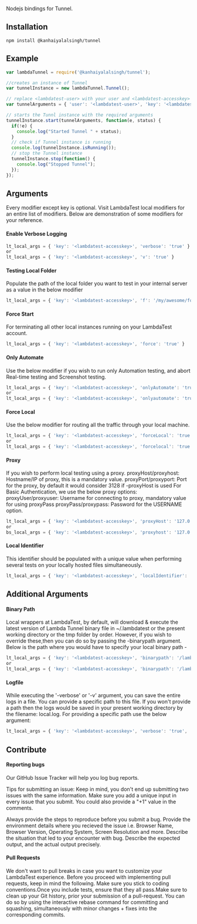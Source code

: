 Nodejs bindings for Tunnel.

## Installation

```
npm install @kanhaiyalalsingh/tunnel
```

## Example

```js
var lambdaTunnel = require('@kanhaiyalalsingh/tunnel');

//creates an instance of Tunnel
var tunnelInstance = new lambdaTunnel.Tunnel();

// replace <lambdatest-user> with your user and <lambdatest-accesskey> with your key.
var tunnelArguments = { 'user': '<lambdatest-user>', 'key': '<lambdatest-accesskey>' };

// starts the Tunnl instance with the required arguments
tunnelInstance.start(tunnelArguments, function(e, status) {
  if(!e) {
    console.log("Started Tunnel " + status);
  }
  // check if Tunnel instance is running
  console.log(tunnelInstance.isRunning());
  // stop the Tunnel instance
  tunnelInstance.stop(function() {
    console.log("Stopped Tunnel");
  });
});
```

## Arguments
Every modifier except key is optional. Visit LambdaTest local modifiers for an entire list of modifiers. Below are demonstration of some modifiers for your reference.

#### Enable Verbose Logging
```js
lt_local_args = { 'key': '<lambdatest-accesskey>', 'verbose': 'true' }
or
lt_local_args = { 'key': '<lambdatest-accesskey>', 'v': 'true' }
```

#### Testing Local Folder
Populate the path of the local folder you want to test in your internal server as a value in the below modifier
```js
lt_local_args = { 'key': '<lambdatest-accesskey>', 'f': '/my/awesome/folder'}
```
#### Force Start
For terminating all other local instances running on your LambdaTest account.
```js
lt_local_args = { 'key': '<lambdatest-accesskey>', 'force': 'true' }
```
#### Only Automate
Use the below modifier if you wish to run only Automation testing, and abort Real-time testing and Screenshot testing.
```js
lt_local_args = { 'key': '<lambdatest-accesskey>', 'onlyAutomate': 'true' }
or
lt_local_args = { 'key': '<lambdatest-accesskey>', 'onlyautomate': 'true' }
```
#### Force Local
Use the below modifier for routing all the traffic through your local machine.
```js
lt_local_args = { 'key': '<lambdatest-accesskey>', 'forceLocal': 'true' }
or 
lt_local_args = { 'key': '<lambdatest-accesskey>', 'forcelocal': 'true' }
```
#### Proxy
If you wish to perform local testing using a proxy.
proxyHost/proxyhost: Hostname/IP of proxy, this is a mandatory value.
proxyPort/proxyport: Port for the proxy, by default it would consider 3128 if -proxyHost is used
For Basic Authentication, we use the below proxy options:
proxyUser/proxyuser: Username for connecting to proxy, mandatory value for using proxyPass
proxyPass/proxypass: Password for the USERNAME option.
```js
lt_local_args = { 'key': '<lambdatest-accesskey>', 'proxyHost': '127.0.0.1', 'proxyPort': '8000', 'proxyUser': 'user', 'proxyPass': 'password' }
or
bs_local_args = { 'key': '<lambdatest-accesskey>', 'proxyhost': '127.0.0.1', 'proxyport': '8000', 'proxyuser': 'user', 'proxypass': 'password' }
```
#### Local Identifier
This identifier should be populated with a unique value when performing several tests on your locally hosted files simultaneously.
```js
lt_local_args = { 'key': '<lambdatest-accesskey>', 'localIdentifier': 'randomstring' }
```

## Additional Arguments

#### Binary Path
Local wrappers at LambdaTest, by default, will download & execute the latest version of Lambda Tunnel binary file in ~/.lambdatest or the present working directory or the tmp folder by order. However, if you wish to override these,then you can do so by passing the -binarypath argument. Below is the path where you would have to specify your local binary path -
```js
lt_local_args = { 'key': '<lambdatest-accesskey>', 'binarypath': '/lambdatest/LambdaTestLocal' }
or
lt_local_args = { 'key': '<lambdatest-accesskey>', 'binarypath': '/lambdatest/lambdatestlocal' }
```
#### Logfile
While executing the '-verbose' or '-v' argument, you can save the entire logs in a file. You can provide a specific path to this file. If you won't provide a path then the logs would be saved in your present working directory by the filename: local.log. For providing a specific path use the below argument:
```js
lt_local_args = { 'key': '<lambdatest-accesskey>', 'verbose': 'true', 'logFile': '/lambdatest/logs.txt' }
```

## Contribute

#### Reporting bugs
Our GitHub Issue Tracker will help you log bug reports.

Tips for submitting an issue:
Keep in mind, you don't end up submitting two issues with the same information. Make sure you add a unique input in every issue that you submit. You could also provide a "+1" value in the comments.

Always provide the steps to reproduce before you submit a bug.
Provide the environment details where you recieved the issue i.e. Browser Name, Browser Version, Operating System, Screen Resolution and more.
Describe the situation that led to your encounter with bug.
Describe the expected output, and the actual output precisely.

#### Pull Requests
We don't want to pull breaks in case you want to customize your LambdaTest experience. Before you proceed with implementing pull requests, keep in mind the following.
Make sure you stick to coding conventions.Once you include tests, ensure that they all pass.Make sure to clean up your Git history, prior your submission of a pull-request. You can do so by using the interactive rebase command for committing and squashing, simultaneously with minor changes + fixes into the corresponding commits.
